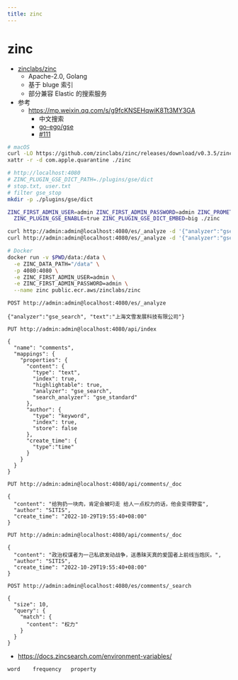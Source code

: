 ```yaml
---
title: zinc
---
```


# zinc

- [zinclabs/zinc](https://github.com/zinclabs/zinc)
  - Apache-2.0, Golang
  - 基于 bluge 索引
  - 部分兼容 Elastic 的搜索服务
- 参考
  - https://mp.weixin.qq.com/s/g9fcKNSEHqwiK8Tt3MY3GA
    - 中文搜索
    - [go-ego/gse](https://github.com/go-ego/gse)
    - [#111](https://github.com/zinclabs/zinc/pull/111)

```bash
# macOS
curl -LO https://github.com/zinclabs/zinc/releases/download/v0.3.5/zinc_0.3.5_Darwin_x86_64.tar.gz
xattr -r -d com.apple.quarantine ./zinc

# http://localhost:4080
# ZINC_PLUGIN_GSE_DICT_PATH=./plugins/gse/dict
# stop.txt, user.txt
# filter gse_stop
mkdir -p ./plugins/gse/dict

ZINC_FIRST_ADMIN_USER=admin ZINC_FIRST_ADMIN_PASSWORD=admin ZINC_PROMETHEUS_ENABLE=true \
  ZINC_PLUGIN_GSE_ENABLE=true ZINC_PLUGIN_GSE_DICT_EMBED=big ./zinc

curl http://admin:admin@localhost:4080/es/_analyze -d '{"analyzer":"gse_standard", "text":"今天天气真真好"}' | jq
curl http://admin:admin@localhost:4080/es/_analyze -d '{"analyzer":"gse_search", "text":"今天天气真真好"}' | jq

# Docker
docker run -v $PWD/data:/data \
  -e ZINC_DATA_PATH="/data" \
  -p 4080:4080 \
  -e ZINC_FIRST_ADMIN_USER=admin \
  -e ZINC_FIRST_ADMIN_PASSWORD=admin \
  --name zinc public.ecr.aws/zinclabs/zinc
```

```http
POST http://admin:admin@localhost:4080/es/_analyze

{"analyzer":"gse_search", "text":"上海文雪发展科技有限公司"}
```

```http
PUT http://admin:admin@localhost:4080/api/index

{
  "name": "comments",
  "mappings": {
    "properties": {
      "content": {
        "type": "text",
        "index": true,
        "highlightable": true,
        "analyzer": "gse_search",
        "search_analyzer": "gse_standard"
      },
      "author": {
        "type": "keyword",
        "index": true,
        "store": false
      },
      "create_time": {
        "type":"time"
      }
    }
  }
}
```

```http
PUT http://admin:admin@localhost:4080/api/comments/_doc

{
  "content": "给狗扔一块肉，肯定会被叼走 给人一点权力的话，他会变得野蛮",
  "author": "SITIS",
  "create_time": "2022-10-29T19:55:40+08:00"
}
```

```http
PUT http://admin:admin@localhost:4080/api/comments/_doc

{
  "content": "政治权谋者为一己私欲发动战争，送愚昧天真的爱国者上前线当炮灰。",
  "author": "SITIS",
  "create_time": "2022-10-29T19:55:40+08:00"
}
```

```http
POST http://admin:admin@localhost:4080/es/comments/_search

{
  "size": 10,
  "query": {
    "match": {
      "content": "权力"
    }
  }
}
```

- https://docs.zincsearch.com/environment-variables/

```txt title="user.txt"
word    frequency   property
```
